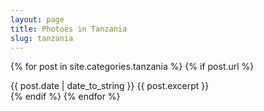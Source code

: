 ```yaml
---
layout: page
title: Photoes in Tanzania
slug: tanzania
---
```


<div class="posts">

{% for post in site.categories.tanzania %}
 {% if post.url %}
  <div class="post">
       <span class="post-date">{{ post.date | date_to_string }}</span>
       {{ post.excerpt }}
  </div>
 {% endif %}
{% endfor %}
</div>


